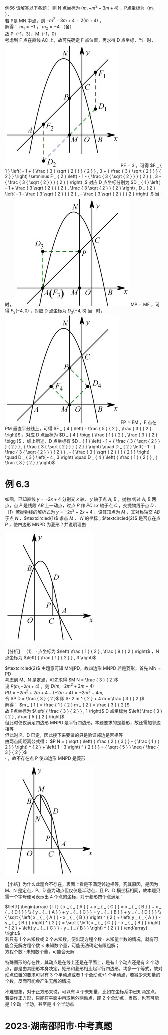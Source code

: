 例66 请解答以下各题：
则 N 点坐标为 $\left( m , - m ^ { 2 } - 3 m + 4 \right)$ ，P点坐标为（m， $\cdot$ ），  
若 P是 MN 中点，则 $- m ^ { 2 } - 3 m + 4 = 2 { \left( m + 4 \right) }$ ，  
解得： $m _ { \mathrm { 1 } } = - 1$ ， $m _ { 2 } = - 4$ （舍）  
故 P（-1，3）、M（-1，0）  
考虑到 F 点在直线 AC 上，故可先确定 F 点位置，再求得 D 点坐标．当 $\cdot$ 时，
![](<../../qs_image_DB/专题3-2_一网打尽14类·二次函数的存在性问题（解析版）_/a308c9625b7220b5cefb76e2094e262d3cf6be4dc83763ff36526f7d0b74237b.jpg>)
$\mathrm { P F } { = } 3$ ，可得 $F _ { 1 } \left( - 1 + { \frac { 3 { \sqrt { 2 } } } { 2 } } , 3 + { \frac { 3 { \sqrt { 2 } } } { 2 } } \right) \setminus F _ { 2 } \left( - 1 - { \frac { 3 { \sqrt { 2 } } } { 2 } } , 3 - { \frac { 3 { \sqrt { 2 } } } { 2 } } \right) ,$ 对应 D 点坐标分别为 $D _ { 1 } \left( - 1 + \frac { 3 \sqrt { 2 } } { 2 } , \frac { 3 \sqrt { 2 } } { 2 } \right) , D _ { 2 } \left( - 1 - \frac { 3 \sqrt { 2 } } { 2 } , - \frac { 3 \sqrt { 2 } } { 2 } \right) .$ 当 $\cdot$ 时，
![](<../../qs_image_DB/专题3-2_一网打尽14类·二次函数的存在性问题（解析版）_/bfeef1a8285e2bd2bb363d1f08e90971dc1bef69dd1252b4ad0578537317ff9a.jpg>)
${ \mathrm { M P } } { = } { \mathrm { M F } }$ ，可得 $F _ { 3 } \left( - 4 , 0 \right)$ ，对应 D 点坐标为 $D _ { 3 } \left( - 4 , 3 \right)$ 当 $\cdot$ 时，
![](<../../qs_image_DB/专题3-2_一网打尽14类·二次函数的存在性问题（解析版）_/3b385b5ebd2f7bcc80b5005e8b4bece7c8f4b8c6f4705d9da877dfe444aea306.jpg>)
$\mathrm { F P { = } F M }$ ，F 点在 PM 垂直平分线上，可得 $F _ { 4 } \left( - \frac { 5 } { 2 } , \frac { 3 } { 2 } \right)$ ，对应 $\mathrm { D }$ 点坐标为 $D _ { 4 } \bigg ( \frac { 1 } { 2 } , \frac { 3 } { 2 } \bigg )$ ．综上所述，D 点坐标有 $D _ { 1 } \left( - 1 + { \frac { 3 { \sqrt { 2 } } } { 2 } } , { \frac { 3 { \sqrt { 2 } } } { 2 } } \right) \quad D _ { 2 } \left( - 1 - { \frac { 3 { \sqrt { 2 } } } { 2 } } , - { \frac { 3 { \sqrt { 2 } } } { 2 } } \right) \quad D _ { 3 } \left( - 4 , 3 \right) \quad D _ { 4 } \left( { \frac { 1 } { 2 } } , { \frac { 3 } { 2 } } \right)$
# 例 6.3
如图，已知直线 $y = - 2 x + 4$ 分别交 $x$ 轴、 $y$ 轴于点 $A , \ B$ ，抛物 线过 $A , \ B$ 两点，点 $P$ 是线段 $A B$ 上一动点，过点 $P$ 作 $P C \bot x$ 轴于点 $C$ ，交抛物线于点 $D$ .
（1）若抛物线的解析式为 $y = - 2 x ^ { 2 } + 2 x + 4$ ，设其顶点为 $M$ ，其对称轴交 $A B$ 于点 $N$ ．$\textcircled{1}$ 求点 $M$ 、 $N$ 的坐标；$\textcircled{2}$ 是否存在点 $P$ ，使四边形 MNPD 为菱形？并说明理由

![](<../../qs_image_DB/专题3-2_一网打尽14类·二次函数的存在性问题（解析版）_/e4787e8b08ba0d958f4f54e871127f4035c553c01729d16833cd784bc7657700.jpg>)

【分析】
（1） $\cdot$ 点坐标为 $\left( \frac { 1 } { 2 } , \frac { 9 } { 2 } \right)$ ，N 点坐标为 $\left( { \frac { 1 } { 2 } } , 3 \right)$

$\textcircled{2}$ 由题意可知 MN∥PD，故四边形 MNPD 若是菱形，首先 $\mathrm { M N = P D }$   
考虑到 M、N 是定点，可先求得 $M N = \frac { 3 } { 2 }$   
设 $P ( m , - 2 m + 4 )$ ，则 $D \left( m , - 2 m ^ { 2 } + 2 m + 4 \right)$   
$P D = - 2 m ^ { 2 } + 2 m + 4 - { \left( - 2 m + 4 \right) } = - 2 m ^ { 2 } + 4 m ,$   
令 $P D = \frac { 3 } { 2 }$ 即 $- 2 m ^ { 2 } + 4 m = \frac { 3 } { 2 }$   
解得： $m _ { 1 } = \frac { 1 } { 2 } m _ { 2 } = \frac { 3 } { 2 }$   
故 P点坐标为 $\left( { \frac { 3 } { 2 } } , 1 \right)$ D 点坐标为 $\left( \frac { 3 } { 2 } , \frac { 5 } { 2 } \right)$   
但此时仅仅满足四边形 MNPD 是平行四边形，本题要求的是菱形，故还需加邻边相等  
但此时 P、D 已定，因此接下来要做的只是验证邻边是否相等  
由两点间距离公式得： $P N = { \sqrt { \left( { \frac { 2 } { 3 } } - { \frac { 1 } { 2 } } \right) ^ { 2 } + \left( 1 - 3 \right) ^ { 2 } } } = { \sqrt { 5 } } \neq { \frac { 3 } { 2 } }$   
$\cdot$ ，故不存在点 P 使四边形 MNPD 是菱形

![](<../../qs_image_DB/专题3-2_一网打尽14类·二次函数的存在性问题（解析版）_/e6026b3d77180de8023ed18f1a144fca875d0fe3a09f098ff2c2bd233310e49b.jpg>)

【小结】为什么此题会不存在，表面上看是不满足邻边相等，究其原因，是因为 M、N 是定点，P、D 虽为动点但仅仅是半动点，且 P、D 横坐标相同，故本题只需一个字母便可表示出 4 个点的坐标，对于菱形四个点满足：

$\left\{ \begin{array} { l l } { x _ { _ { A } } + x _ { _ { C } } = x _ { _ { B } } + x _ { _ { D } } } \\ { y _ { _ { A } } + y _ { _ { C } } = y _ { _ { B } } + y _ { _ { D } } } \\ { \sqrt { \left( x _ { _ { A } } - x _ { _ { B } } \right) ^ { 2 } + \left( y _ { _ { A } } - y _ { _ { B } } \right) ^ { 2 } } = \sqrt { \left( x _ { _ { C } } - x _ { _ { B } } \right) ^ { 2 } + \left( y _ { _ { C } } - y _ { _ { B } } \right) ^ { 2 } } } \end{array} \right.$   
若只有 1 个未知数或 2 个未知数，便出现方程个数 $\cdot$ 未知量个数的情况，就有可能会无解方程个数 $<$ 未知数个量，可能无法确定有限组解；  
方程个数 $\cdot$ 未知数个量，可能会无解

特殊图形的存在性，其动点是在线上还是在平面上，是有 1 个动点还是有 2 个动点，都是由其图形本身决定，矩形和菱形相比起平行四边形，均多一个等式，故对动点位置的要求可以有 3 个半动点或者 1 个全动点+1 个半动点，若减少未知量的个数，反而可能会产生无解的情况

不难想象，对于正方形来说，可以有 4 个未知量，比如在坐标系中已知两定点，若要作正方形，只能在平面中再取另外两动点，即 2 个全动点，当然，也有可能是 1全动 $\cdot$ 半动，甚至是 4 个半动点

# 2023·湖南邵阳市·中考真题
